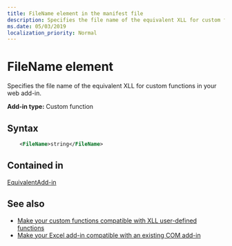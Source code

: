 ```yaml
---
title: FileName element in the manifest file
description: Specifies the file name of the equivalent XLL for custom functions in your web add-in.
ms.date: 05/03/2019
localization_priority: Normal
---
```


# FileName element

Specifies the file name of the equivalent XLL for custom functions in your web add-in.

**Add-in type:** Custom function

## Syntax

```XML
    <FileName>string</FileName>  
```

## Contained in

[EquivalentAdd-in](equivalentaddin.md)


## See also

- [Make your custom functions compatible with XLL user-defined functions](../../excel/make-custom-functions-compatible-with-xll-udf.md)
- [Make your Excel add-in compatible with an existing COM add-in](../../develop/make-office-add-in-compatible-with-existing-com-add-in.md)